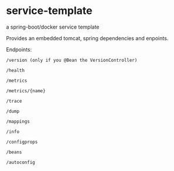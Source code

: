 service-template
================

a spring-boot/docker service template

Provides an embedded tomcat, spring dependencies and enpoints.


Endpoints:
    
    /version (only if you @Bean the VersionController)
    
    /health
    
    /metrics
    
    /metrics/{name}
    
    /trace
    
    /dump
    
    /mappings
    
    /info
    
    /configprops
    
    /beans
    
    /autoconfig

